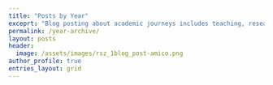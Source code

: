 ```yaml
---
title: "Posts by Year"
exceprt: "Blog posting about academic journeys includes teaching, research, publication, fellowship, tutorials, and another academic things."
permalink: /year-archive/
layout: posts
header: 
  image: /assets/images/rsz_1blog_post-amico.png
author_profile: true
entries_layout: grid
---
```

